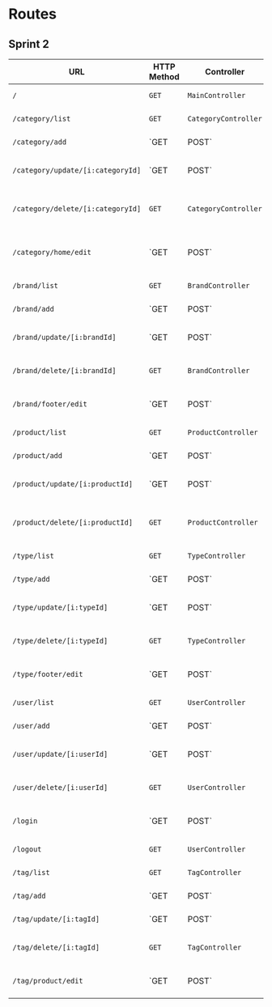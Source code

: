 # Routes

## Sprint 2

| URL | HTTP Method | Controller | Method | Title | Content | Comment |
|--|--|--|--|--|--|--|
| `/` | `GET` | `MainController` | `home` | Backoffice oShop | Backoffice dashboard | - |
| `/category/list` | `GET`| `CategoryController` | `list` | Liste des catégories | Categories list | - |
| `/category/add` | `GET|POST`| `CategoryController` | `add` | Ajouter une catégorie | Form to add a category | - |
| `/category/update/[i:categoryId]` | `GET|POST`| `CategoryController` | `update` | Éditer une catégorie | Form to update a category | [i:categoryId] is the category to update |
| `/category/delete/[i:categoryId]` | `GET`| `CategoryController` | `delete` | Supprimer une catégorie | Category delete | [i:categoryId] is the category to delete |
| `/category/home/edit` | `GET|POST`| `CategoryController` | `homeEdit` | Modifier les catégories de l'accueil | Form to update home categories list | - |
| `/brand/list` | `GET`| `BrandController` | `list` | Liste des marques | Categories list | - |
| `/brand/add` | `GET|POST`| `BrandController` | `add` | Ajouter une marque | Form to add a brand | - |
| `/brand/update/[i:brandId]` | `GET|POST`| `BrandController` | `update` | Éditer une marque | Form to update a brand | [i:brandId] is the brand to update |
| `/brand/delete/[i:brandId]` | `GET`| `BrandController` | `delete` | Supprimer une marque | Brand delete | [i:brandId] is the brand to delete |
| `/brand/footer/edit` | `GET|POST`| `BrandController` | `footerEdit` | Modifier les marques du footer | Form to update footer brands list | - |
| `/product/list` | `GET`| `ProductController` | `list` | Liste des produits | Product list | - |
| `/product/add` | `GET|POST`| `ProductController` | `add` | Ajouter un produit | Form to add a product | - |
| `/product/update/[i:productId]` | `GET|POST`| `ProductController` | `update` | Éditer un produit | Form to update a product | [i:productId] is the product to update |
| `/product/delete/[i:productId]` | `GET`| `ProductController` | `delete` | Supprimer un produit | Product delete | [i:productId] is the product to delete |
| `/type/list` | `GET`| `TypeController` | `list` | Liste des types | Types list | - |
| `/type/add` | `GET|POST`| `TypeController` | `add` | Ajouter un type | Form to add a type | - |
| `/type/update/[i:typeId]` | `GET|POST`| `TypeController` | `update` | Éditer un type | Form to update a type | [i:typeId] is the type to update |
| `/type/delete/[i:typeId]` | `GET`| `TypeController` | `delete` | Supprimer un type | Type delete | [i:typeId] is the type to delete |
| `/type/footer/edit` | `GET|POST`| `TypeController` | `footerEdit` | Modifier les types du footer | Form to update footer types list | - |
| `/user/list` | `GET`| `UserController` | `list` | Liste des utilisateurs | Users list | - |
| `/user/add` | `GET|POST`| `UserController` | `add` | Ajouter un utilisateur | Form to add a user | - |
| `/user/update/[i:userId]` | `GET|POST`| `UserController` | `update` | Éditer un utilisateur | Form to update a user | [i:userId] is the user to update |
| `/user/delete/[i:userId]` | `GET`| `UserController` | `delete` | Supprimer un utilisateur | User delete | [i:userId] is the user to delete |
| `/login` | `GET|POST`| `UserController` | `login` | Connecter un utilisateur | Form to connect a user | - |
| `/logout` | `GET`| `UserController` | `logout` | Déconnecter un utilisateur | User disconnection | - |
| `/tag/list` | `GET`| `TagController` | `list` | Liste des tags | tags list | - |
| `/tag/add` | `GET|POST`| `TagController` | `add` | Ajouter un tag | Form to add a tag | - |
| `/tag/update/[i:tagId]` | `GET|POST`| `TagController` | `update` | Éditer un tag | Form to update a tag | [i:tagId] is the tag to update |
| `/tag/delete/[i:tagId]` | `GET`| `TagController` | `delete` | Supprimer un tag | tag delete | [i:tagId] is the tag to delete |
| `/tag/product/edit` | `GET|POST`| `TagController` | `tagProduct` | Modifier les tags d'un produit | Form to update product tags | - |